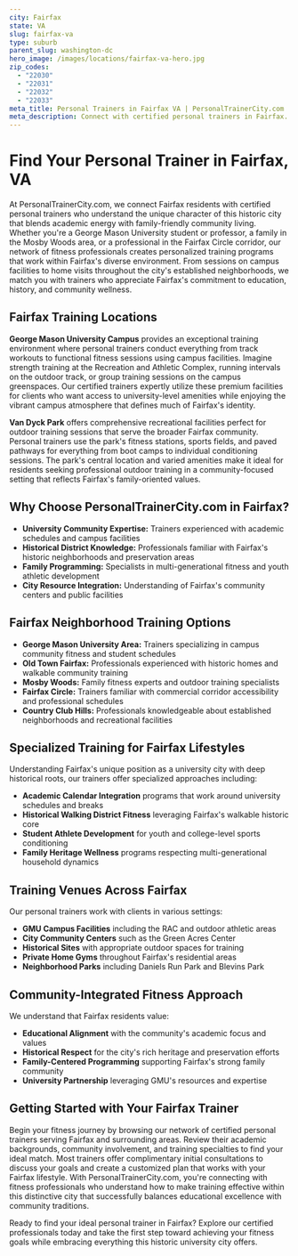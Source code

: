 ```yaml
---
city: Fairfax
state: VA
slug: fairfax-va
type: suburb
parent_slug: washington-dc
hero_image: /images/locations/fairfax-va-hero.jpg
zip_codes:
  - "22030"
  - "22031"
  - "22032"
  - "22033"
meta_title: Personal Trainers in Fairfax VA | PersonalTrainerCity.com
meta_description: Connect with certified personal trainers in Fairfax. Find fitness coaches for one-on-one training near George Mason University, in homes, and at community centers throughout the city.
---
```


# Find Your Personal Trainer in Fairfax, VA

At PersonalTrainerCity.com, we connect Fairfax residents with certified personal trainers who understand the unique character of this historic city that blends academic energy with family-friendly community living. Whether you're a George Mason University student or professor, a family in the Mosby Woods area, or a professional in the Fairfax Circle corridor, our network of fitness professionals creates personalized training programs that work within Fairfax's diverse environment. From sessions on campus facilities to home visits throughout the city's established neighborhoods, we match you with trainers who appreciate Fairfax's commitment to education, history, and community wellness.

## Fairfax Training Locations

**George Mason University Campus** provides an exceptional training environment where personal trainers conduct everything from track workouts to functional fitness sessions using campus facilities. Imagine strength training at the Recreation and Athletic Complex, running intervals on the outdoor track, or group training sessions on the campus greenspaces. Our certified trainers expertly utilize these premium facilities for clients who want access to university-level amenities while enjoying the vibrant campus atmosphere that defines much of Fairfax's identity.

**Van Dyck Park** offers comprehensive recreational facilities perfect for outdoor training sessions that serve the broader Fairfax community. Personal trainers use the park's fitness stations, sports fields, and paved pathways for everything from boot camps to individual conditioning sessions. The park's central location and varied amenities make it ideal for residents seeking professional outdoor training in a community-focused setting that reflects Fairfax's family-oriented values.

## Why Choose PersonalTrainerCity.com in Fairfax?

*   **University Community Expertise:** Trainers experienced with academic schedules and campus facilities
*   **Historical District Knowledge:** Professionals familiar with Fairfax's historic neighborhoods and preservation areas
*   **Family Programming:** Specialists in multi-generational fitness and youth athletic development
*   **City Resource Integration:** Understanding of Fairfax's community centers and public facilities

## Fairfax Neighborhood Training Options

- **George Mason University Area:** Trainers specializing in campus community fitness and student schedules
- **Old Town Fairfax:** Professionals experienced with historic homes and walkable community training
- **Mosby Woods:** Family fitness experts and outdoor training specialists
- **Fairfax Circle:** Trainers familiar with commercial corridor accessibility and professional schedules
- **Country Club Hills:** Professionals knowledgeable about established neighborhoods and recreational facilities

## Specialized Training for Fairfax Lifestyles

Understanding Fairfax's unique position as a university city with deep historical roots, our trainers offer specialized approaches including:

*   **Academic Calendar Integration** programs that work around university schedules and breaks
*   **Historical Walking District Fitness** leveraging Fairfax's walkable historic core
*   **Student Athlete Development** for youth and college-level sports conditioning
*   **Family Heritage Wellness** programs respecting multi-generational household dynamics

## Training Venues Across Fairfax

Our personal trainers work with clients in various settings:
- **GMU Campus Facilities** including the RAC and outdoor athletic areas
- **City Community Centers** such as the Green Acres Center
- **Historical Sites** with appropriate outdoor spaces for training
- **Private Home Gyms** throughout Fairfax's residential areas
- **Neighborhood Parks** including Daniels Run Park and Blevins Park

## Community-Integrated Fitness Approach

We understand that Fairfax residents value:
- **Educational Alignment** with the community's academic focus and values
- **Historical Respect** for the city's rich heritage and preservation efforts
- **Family-Centered Programming** supporting Fairfax's strong family community
- **University Partnership** leveraging GMU's resources and expertise

## Getting Started with Your Fairfax Trainer

Begin your fitness journey by browsing our network of certified personal trainers serving Fairfax and surrounding areas. Review their academic backgrounds, community involvement, and training specialties to find your ideal match. Most trainers offer complimentary initial consultations to discuss your goals and create a customized plan that works with your Fairfax lifestyle. With PersonalTrainerCity.com, you're connecting with fitness professionals who understand how to make training effective within this distinctive city that successfully balances educational excellence with community traditions.

Ready to find your ideal personal trainer in Fairfax? Explore our certified professionals today and take the first step toward achieving your fitness goals while embracing everything this historic university city offers.